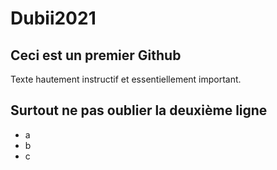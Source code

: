 # Dubii2021
## Ceci est un premier Github
Texte hautement instructif et essentiellement important.
 
 ## Surtout ne pas oublier la deuxième ligne
- a
- b
- c
